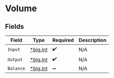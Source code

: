 # Volume


## Fields

| Field                                       | Type                                        | Required                                    | Description                                 |
| ------------------------------------------- | ------------------------------------------- | ------------------------------------------- | ------------------------------------------- |
| `Input`                                     | [*big.Int](https://pkg.go.dev/math/big#Int) | :heavy_check_mark:                          | N/A                                         |
| `Output`                                    | [*big.Int](https://pkg.go.dev/math/big#Int) | :heavy_check_mark:                          | N/A                                         |
| `Balance`                                   | [*big.Int](https://pkg.go.dev/math/big#Int) | :heavy_minus_sign:                          | N/A                                         |